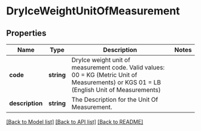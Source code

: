 # DryIceWeightUnitOfMeasurement

## Properties
Name | Type | Description | Notes
------------ | ------------- | ------------- | -------------
**code** | **string** | DryIce weight unit of measurement code. Valid values: 00 &#x3D; KG (Metric Unit of Measurements) or KGS 01 &#x3D; LB (English Unit of Measurements) | 
**description** | **string** | The Description for the Unit Of Measurement. | 

[[Back to Model list]](../../README.md#documentation-for-models) [[Back to API list]](../../README.md#documentation-for-api-endpoints) [[Back to README]](../../README.md)

